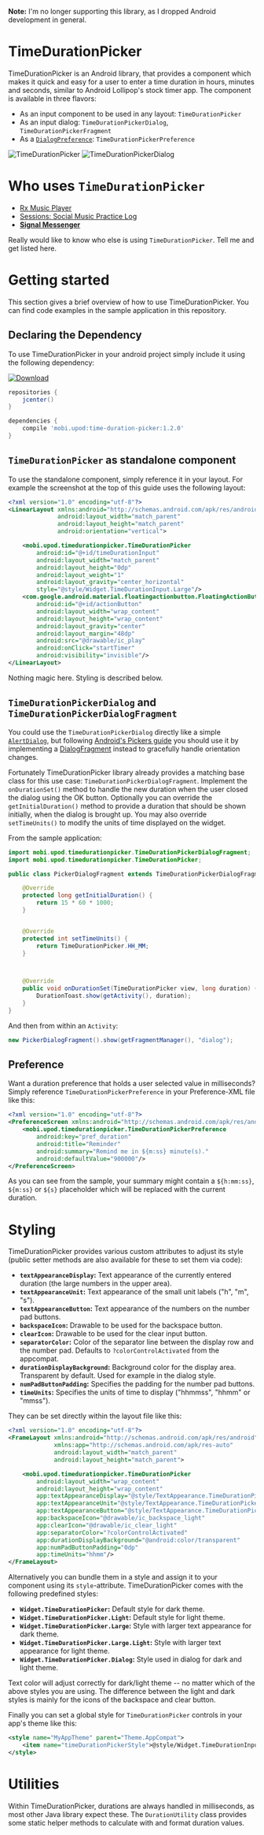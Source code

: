 **Note:** I'm no longer supporting this library, as I dropped Android development in general.

# TimeDurationPicker
TimeDurationPicker is an Android library, that provides a component which makes it quick and easy for a user to enter a time duration in hours, minutes and seconds, similar to Android Lollipop's stock timer app. The component is available in three flavors:

- As an input component to be used in any layout: `TimeDurationPicker`
- As an input dialog: `TimeDurationPickerDialog`, `TimeDurationPickerFragment`
- As a [`DialogPreference`](https://developer.android.com/reference/android/preference/DialogPreference.html): `TimeDurationPickerPreference`

![TimeDurationPicker](https://github.com/svenwiegand/time-duration-picker/blob/master/wiki/component.png) 
![TimeDurationPickerDialog](https://github.com/svenwiegand/time-duration-picker/blob/master/wiki/dialog.png)

# Who uses `TimeDurationPicker`
- [Rx Music Player](https://play.google.com/store/apps/details?id=com.mobymagic.musicplayer)
- [Sessions: Social Music Practice Log](https://play.google.com/store/apps/details?id=co.apexpark.sessions)
- **[Signal Messenger](https://play.google.com/store/apps/details?id=org.thoughtcrime.securesms)**

Really would like to know who else is using `TimeDurationPicker`. Tell me and get listed here.

# Getting started
This section gives a brief overview of how to use TimeDurationPicker. You can find code examples in the sample application in this repository.

## Declaring the Dependency
To use TimeDurationPicker in your android project simply include it using the following dependency:

[ ![Download](https://api.bintray.com/packages/svenwiegand/maven/time-duration-picker/images/download.svg) ](https://bintray.com/svenwiegand/maven/time-duration-picker/_latestVersion)
```groovy
repositories {
    jcenter()
}

dependencies {
    compile 'mobi.upod:time-duration-picker:1.2.0'
}
```


## `TimeDurationPicker` as standalone component
To use the standalone component, simply reference it in your layout. For example the screenshot at the top of this guide uses the following layout:
```xml
<?xml version="1.0" encoding="utf-8"?>
<LinearLayout xmlns:android="http://schemas.android.com/apk/res/android"
              android:layout_width="match_parent"
              android:layout_height="match_parent"
              android:orientation="vertical">

    <mobi.upod.timedurationpicker.TimeDurationPicker
        android:id="@+id/timeDurationInput"
        android:layout_width="match_parent"
        android:layout_height="0dp"
        android:layout_weight="1"
        android:layout_gravity="center_horizontal"
        style="@style/Widget.TimeDurationInput.Large"/>
    <com.google.android.material.floatingactionbutton.FloatingActionButton
        android:id="@+id/actionButton"
        android:layout_width="wrap_content"
        android:layout_height="wrap_content"
        android:layout_gravity="center"
        android:layout_margin="48dp"
        android:src="@drawable/ic_play"
        android:onClick="startTimer"
        android:visibility="invisible"/>
</LinearLayout>
```

Nothing magic here. Styling is described below.

## `TimeDurationPickerDialog` and `TimeDurationPickerDialogFragment`
You could use the `TimeDurationPickerDialog` directly like a simple [`AlertDialog`](https://developer.android.com/reference/android/app/AlertDialog.html),
but following [Android's Pickers guide](https://developer.android.com/guide/topics/ui/controls/pickers.html) you should
use it by implementing a [DialogFragment](https://developer.android.com/reference/android/support/v4/app/DialogFragment.html) instead
to gracefully handle orientation changes.

Fortunately TimeDurationPicker library already provides a matching base class for this use case: `TimeDurationPickerDialogFragment`. Implement the `onDurationSet()` method to handle the new duration when the user closed the dialog using the OK button. Optionally you can override the `getInitialDuration()` method to provide a duration that should be shown initially, when the dialog is brought up. You may also override `setTimeUnits()` to modify the units of time displayed on the widget.

From the sample application:
```java
import mobi.upod.timedurationpicker.TimeDurationPickerDialogFragment;
import mobi.upod.timedurationpicker.TimeDurationPicker;

public class PickerDialogFragment extends TimeDurationPickerDialogFragment {

    @Override
    protected long getInitialDuration() {
        return 15 * 60 * 1000;
    }


    @Override
    protected int setTimeUnits() {
        return TimeDurationPicker.HH_MM;
    }



    @Override
    public void onDurationSet(TimeDurationPicker view, long duration) {
        DurationToast.show(getActivity(), duration);
    }
}
```
And then from within an `Activity`:
```java
new PickerDialogFragment().show(getFragmentManager(), "dialog");
```

## Preference
Want a duration preference that holds a user selected value in milliseconds? Simply reference `TimeDurationPickerPreference` in your Preference-XML file like this:
```xml
<?xml version="1.0" encoding="utf-8"?>
<PreferenceScreen xmlns:android="http://schemas.android.com/apk/res/android">
    <mobi.upod.timedurationpicker.TimeDurationPickerPreference
        android:key="pref_duration"
        android:title="Reminder"
        android:summary="Remind me in ${m:ss} minute(s)."
        android:defaultValue="900000"/>
</PreferenceScreen>
```

As you can see from the sample, your summary might contain a `${h:mm:ss}`, `${m:ss}` or `${s}` placeholder which will be replaced with the current duration.

# Styling
TimeDurationPicker provides various custom attributes to adjust its style (public setter methods are also available for these to set them via code):

- **`textAppearanceDisplay`:** Text appearance of the currently entered duration (the large numbers in the upper area).
- **`textAppearanceUnit`:** Text appearance of the small unit labels ("h", "m", "s").
- **`textAppearanceButton`:** Text appearance of the numbers on the number pad buttons.
- **`backspaceIcon`:** Drawable to be used for the backspace button.
- **`clearIcon`:** Drawable to be used for the clear input button.
- **`separatorColor`:** Color of the separator line between the display row and the number pad. Defaults to `?colorControlActivated` from the appcompat.
- **`durationDisplayBackground`:** Background color for the display area. Transparent by default. Used for example in the dialog style.
- **`numPadButtonPadding`:** Specifies the padding for the number pad buttons.
- **`timeUnits`:** Specifies the units of time to display ("hhmmss", "hhmm" or "mmss").

They can be set directly within the layout file like this:
```xml
<?xml version="1.0" encoding="utf-8"?>
<FrameLayout xmlns:android="http://schemas.android.com/apk/res/android"
             xmlns:app="http://schemas.android.com/apk/res-auto"
             android:layout_width="match_parent"
             android:layout_height="match_parent">

    <mobi.upod.timedurationpicker.TimeDurationPicker
        android:layout_width="wrap_content"
        android:layout_height="wrap_content"
        app:textAppearanceDisplay="@style/TextAppearance.TimeDurationPicker.Display.Large"
        app:textAppearanceUnit="@style/TextAppearance.TimeDurationPicker.Unit.Large"
        app:textAppearanceButton="@style/TextAppearance.TimeDurationPicker.Button.Large"
        app:backspaceIcon="@drawable/ic_backspace_light"
        app:clearIcon="@drawable/ic_clear_light"
        app:separatorColor="?colorControlActivated"
        app:durationDisplayBackground="@android:color/transparent"
        app:numPadButtonPadding="0dp"
        app:timeUnits="hhmm"/>
</FrameLayout>
```

Alternatively you can bundle them in a style and assign it to your component using its `style`-attribute. TimeDurationPicker comes with the following predefined styles:

- **`Widget.TimeDurationPicker`:** Default style for dark theme.
- **`Widget.TimeDurationPicker.Light`:** Default style for light theme.
- **`Widget.TimeDurationPicker.Large`:** Style with larger text appearance for dark theme.
- **`Widget.TimeDurationPicker.Large.Light`:** Style with larger text appearance for light theme.
- **`Widget.TimeDurationPicker.Dialog`:** Style used in dialog for dark and light theme.

Text color will adjust correctly for dark/light theme -- no matter which of the above styles you are using. The difference between the light and dark styles is mainly for the icons of the backspace and clear button.

Finally you can set a global style for `TimeDurationPicker` controls in your app's theme like this:
```xml
<style name="MyAppTheme" parent="Theme.AppCompat">
	<item name="timeDurationPickerStyle">@style/Widget.TimeDurationInput.Large</item>
</style>
```

# Utilities
Within TimeDurationPicker, durations are always handled in milliseconds, as most other Java library expect these. The `DurationUtility` class provides some static helper methods to calculate with and format duration values.
